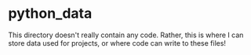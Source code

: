 # python_data

This directory doesn't really contain any code. Rather, this is where I can store data
used for projects, or where code can write to these files!